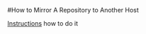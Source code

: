 #How to Mirror A Repository to Another Host

[Instructions](https://stackoverflow.com/questions/21551929/how-to-make-a-github-mirror-to-bitbucket) how to do it
